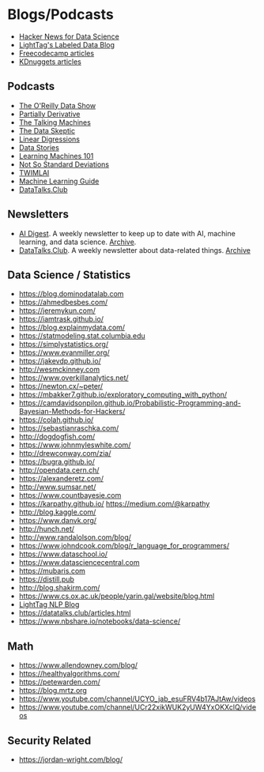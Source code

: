 Blogs/Podcasts
===============

* [Hacker News for Data Science](https://www.datatau.com/news)
* [LightTag's Labeled Data Blog](https://lighttag.io/blog)
* [Freecodecamp articles](https://www.freecodecamp.org/news/tag/machine-learning/)
* [KDnuggets articles](https://www.kdnuggets.com/tag/machine-learning)

Podcasts
--------

* [The O'Reilly Data Show](http://radar.oreilly.com/tag/oreilly-data-show-podcast)
* [Partially Derivative](http://partiallyderivative.com/)
* [The Talking Machines](https://www.thetalkingmachines.com/)
* [The Data Skeptic](https://dataskeptic.com/)
* [Linear Digressions](https://lineardigressions.com)
* [Data Stories](http://datastori.es/)
* [Learning Machines 101](https://www.learningmachines101.com/)
* [Not So Standard Deviations](https://simplystatistics.org/2015/09/17/not-so-standard-deviations-the-podcast/)
* [TWIMLAI](https://twimlai.com/shows/)
* [Machine Learning Guide](http://ocdevel.com/podcasts/machine-learning)
* [DataTalks.Club](https://anchor.fm/datatalksclub)

Newsletters
-----------

* [AI Digest](https://aidigest.net/). A weekly newsletter to keep up to date with AI, machine learning, and data science. [Archive](https://aidigest.net/digests).
* [DataTalks.Club](https://datatalks.club). A weekly newsletter about data-related things. [Archive](https://us19.campaign-archive.com/home/?u=0d7822ab98152f5afc118c176&id=97178021aa)

Data Science / Statistics
-------------------------

* https://blog.dominodatalab.com
* https://ahmedbesbes.com/
* https://jeremykun.com/
* https://iamtrask.github.io/
* https://blog.explainmydata.com/
* https://statmodeling.stat.columbia.edu
* https://simplystatistics.org/
* https://www.evanmiller.org/
* https://jakevdp.github.io/
* http://wesmckinney.com
* https://www.overkillanalytics.net/
* https://newton.cx/~peter/
* https://mbakker7.github.io/exploratory_computing_with_python/
* https://camdavidsonpilon.github.io/Probabilistic-Programming-and-Bayesian-Methods-for-Hackers/
* https://colah.github.io/
* https://sebastianraschka.com/
* http://dogdogfish.com/
* https://www.johnmyleswhite.com/
* http://drewconway.com/zia/
* https://bugra.github.io/
* http://opendata.cern.ch/
* https://alexanderetz.com/
* http://www.sumsar.net/
* https://www.countbayesie.com
* https://karpathy.github.io/  https://medium.com/@karpathy
* http://blog.kaggle.com/
* https://www.danvk.org/
* http://hunch.net/
* http://www.randalolson.com/blog/
* https://www.johndcook.com/blog/r_language_for_programmers/
* https://www.dataschool.io/
* https://www.datasciencecentral.com
* https://mubaris.com
* https://distill.pub
* http://blog.shakirm.com/
* https://www.cs.ox.ac.uk/people/yarin.gal/website/blog.html
* [LightTag NLP Blog](https://www.lighttag.io/blog)
* https://datatalks.club/articles.html
* https://www.nbshare.io/notebooks/data-science/

Math
----

* https://www.allendowney.com/blog/
* https://healthyalgorithms.com/
* https://petewarden.com/
* https://blog.mrtz.org
* https://www.youtube.com/channel/UCYO_jab_esuFRV4b17AJtAw/videos
* https://www.youtube.com/channel/UCr22xikWUK2yUW4YxOKXclQ/videos

Security Related
----------------

* https://jordan-wright.com/blog/
